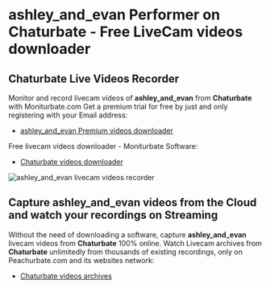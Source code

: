 # ashley_and_evan Performer on Chaturbate - Free LiveCam videos downloader

## Chaturbate Live Videos Recorder

Monitor and record livecam videos of **ashley_and_evan** from **Chaturbate** with Moniturbate.com
Get a premium trial for free by just and only registering with your Email address:
* [ashley_and_evan Premium videos downloader](https://moniturbate.com/request-demo-licence-key.html)

Free livecam videos downloader - Moniturbate Software:
* [Chaturbate videos downloader](https://moniturbate.com/moniturbate-download-software.html)

![ashley_and_evan livecam videos recorder](https://peachurnet.com/templates/moniturbate-software.png)


## Capture ashley_and_evan videos from the Cloud and watch your recordings on Streaming

Without the need of downloading a software, capture **ashley_and_evan** livecam videos from **Chaturbate** 100% online.
Watch Livecam archives from **Chaturbate** unlimitedly from thousands of existing recordings, only on Peachurbate.com and its websites network:
* [Chaturbate videos archives](https://peachurnet.com/)